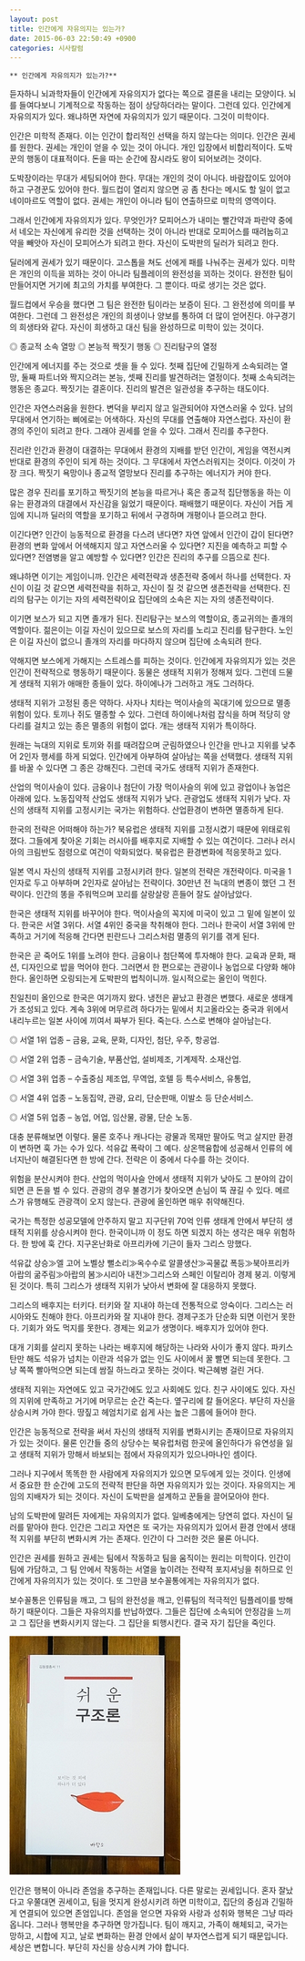 ```yaml
---
layout: post
title: 인간에게 자유의지는 있는가?
date: 2015-06-03 22:50:49 +0900
categories: 시사칼럼
---
```

 


    ** 인간에게 자유의지가 있는가?** 

  


듣자하니 뇌과학자들이 인간에게 자유의지가 없다는 쪽으로 결론을 내리는 모양이다. 뇌를 들여다보니 기계적으로 작동하는 점이 상당하더라는 말이다. 그런데 있다. 인간에게 자유의지가 있다. 왜냐하면 자연에 자유의지가 있기 때문이다. 그것이 미학이다. 

  


인간은 미학적 존재다. 이는 인간이 합리적인 선택을 하지 않는다는 의미다. 인간은 권세를 원한다. 권세는 개인이 얻을 수 있는 것이 아니다. 개인 입장에서 비합리적이다. 도박꾼의 행동이 대표적이다. 돈을 따는 순간에 잠시라도 왕이 되어보려는 것이다. 

  


도박장이라는 무대가 세팅되어야 한다. 무대는 개인의 것이 아니다. 바람잡이도 있어야 하고 구경꾼도 있어야 한다. 월드컵이 열리지 않으면 공 좀 찬다는 메시도 할 일이 없고 네이마르도 역할이 없다. 권세는 개인이 아니라 팀이 연출하므로 미학의 영역이다. 

  


그래서 인간에게 자유의지가 있다. 무엇인가? 모피어스가 내미는 빨간약과 파란약 중에서 네오는 자신에게 유리한 것을 선택하는 것이 아니라 반대로 모피어스를 때려눕히고 약을 빼앗아 자신이 모피어스가 되려고 한다. 자신이 도박판의 딜러가 되려고 한다. 

  


딜러에게 권세가 있기 때문이다. 고스톱을 쳐도 선에게 패를 나눠주는 권세가 있다. 미학은 개인의 이득을 꾀하는 것이 아니라 팀플레이의 완전성을 꾀하는 것이다. 완전한 팀이 만들어지면 거기에 최고의 가치를 부여한다. 그 뿐이다. 따로 생기는 것은 없다. 

  


월드컵에서 우승을 했다면 그 팀은 완전한 팀이라는 보증이 된다. 그 완전성에 의미를 부여한다. 그런데 그 완전성은 개인의 희생이나 양보를 통하여 더 많이 얻어진다. 야구경기의 희생타와 같다. 자신이 희생하고 대신 팀을 완성하므로 미학이 있는 것이다. 

  


◎ 종교적 소속 열망 ◎ 본능적 짝짓기 행동 ◎ 진리탐구의 열정 

  


인간에게 에너지를 주는 것으로 셋을 들 수 있다. 첫째 집단에 긴밀하게 소속되려는 열망, 둘째 파트너와 짝지으려는 본능, 셋째 진리를 발견하려는 열정이다. 첫째 소속되려는 행동은 종교다. 짝짓기는 결혼이다. 진리의 발견은 일관성을 추구하는 태도이다. 

  


인간은 자연스러움을 원한다. 변덕을 부리지 않고 일관되어야 자연스러울 수 있다. 남의 무대에서 연기하는 삐에로는 어색하다. 자신의 무대를 연출해야 자연스럽다. 자신이 환경의 주인이 되려고 한다. 그래야 권세를 얻을 수 있다. 그래서 진리를 추구한다. 

  


진리란 인간과 환경이 대결하는 무대에서 환경의 지배를 받던 인간이, 게임을 역전시켜 반대로 환경의 주인이 되게 하는 것이다. 그 무대에서 자연스러워지는 것이다. 이것이 가장 크다. 짝짓기 욕망이나 종교적 열망보다 진리를 추구하는 에너지가 커야 한다. 

  


많은 경우 진리를 포기하고 짝짓기의 본능을 따르거나 혹은 종교적 집단행동을 하는 이유는 환경과의 대결에서 자신감을 잃었기 때문이다. 패배했기 때문이다. 자신이 거듭 게임에 지니까 딜러의 역할을 포기하고 뒤에서 구경하며 개평이나 뜯으려고 한다. 

  


이긴다면? 인간이 능동적으로 환경을 다스려 낸다면? 자연 앞에서 인간이 갑이 된다면? 환경의 변화 앞에서 어색해지지 않고 자연스러울 수 있다면? 지진을 예측하고 피할 수 있다면? 전염병을 알고 예방할 수 있다면? 인간은 진리의 추구를 으뜸으로 친다. 

  


왜냐하면 이기는 게임이니까. 인간은 세력전략과 생존전략 중에서 하나를 선택한다. 자신이 이길 것 같으면 세력전략을 취하고, 자신이 질 것 같으면 생존전략을 선택한다. 진리의 탐구는 이기는 자의 세력전략이요 집단에의 소속은 지는 자의 생존전략이다. 

  


이기면 보스가 되고 지면 졸개가 된다. 진리탐구는 보스의 역할이요, 종교귀의는 졸개의 역할이다. 젊은이는 이길 자신이 있으므로 보스의 자리를 노리고 진리를 탐구한다. 노인은 이길 자신이 없으니 졸개의 자리를 마다하지 않으며 집단에 소속되려 한다. 

  


약해지면 보스에게 가해지는 스트레스를 피하는 것이다. 인간에게 자유의지가 있는 것은 인간이 전략적으로 행동하기 때문이다. 동물은 생태적 지위가 정해져 있다. 그런데 드물게 생태적 지위가 애매한 종들이 있다. 하이에나가 그러하고 개도 그러하다. 

  


생태적 지위가 고정된 종은 약하다. 사자나 치타는 먹이사슬의 꼭대기에 있으므로 멸종위험이 있다. 토끼나 쥐도 멸종할 수 있다. 그런데 하이에나처럼 잡식을 하며 적당히 양다리를 걸치고 있는 종은 멸종의 위험이 없다. 개는 생태적 지위가 특이하다. 

  


원래는 늑대의 지위로 토끼와 쥐를 때려잡으며 군림하였으나 인간을 만나고 지위를 낮추어 2인자 행세를 하게 되었다. 인간에게 아부하여 살아남는 쪽을 선택했다. 생태적 지위를 바꿀 수 있다면 그 종은 강해진다. 그런데 국가도 생태적 지위가 존재한다. 

  


산업의 먹이사슬이 있다. 금융이나 첨단이 가장 먹이사슬의 위에 있고 광업이나 농업은 아래에 있다. 노동집약적 산업도 생태적 지위가 낮다. 관광업도 생태적 지위가 낮다. 자신의 생태적 지위를 고정시키는 국가는 위험하다. 산업환경이 변하면 멸종하게 된다. 

  


한국의 전략은 어떠해야 하는가? 북유럽은 생태적 지위를 고정시켰기 때문에 위태로워졌다. 그들에게 찾아온 기회는 러시아를 배후지로 지배할 수 있는 여건이다. 그러나 러시아의 크림반도 점령으로 여건이 악화되었다. 북유럽은 환경변화에 적응못하고 있다. 

  


일본 역시 자신의 생태적 지위를 고정시키려 한다. 일본의 전략은 개전략이다. 미국을 1인자로 두고 아부하며 2인자로 살아남는 전략이다. 30만년 전 늑대의 변종이 했던 그 전략이다. 인간의 똥을 주워먹으며 꼬리를 살랑살랑 흔들어 잘도 살아남았다. 

  


한국은 생태적 지위를 바꾸어야 한다. 먹이사슬의 꼭지에 미국이 있고 그 밑에 일본이 있다. 한국은 서열 3위다. 서열 4위인 중국을 착취해야 한다. 그러나 한국이 서열 3위에 만족하고 거기에 적응해 간다면 핀란드나 그리스처럼 멸종의 위기를 겪게 된다. 

  


한국은 곧 죽어도 1위를 노려야 한다. 금융이나 첨단쪽에 투자해야 한다. 교육과 문화, 패션, 디자인으로 밥을 먹어야 한다. 그러면서 한 편으로는 관광이나 농업으로 다양화 해야 한다. 올인하면 오링되는게 도박판의 법칙이니까. 일시적으로는 올인이 먹힌다. 

  


친일친미 올인으로 한국은 여기까지 왔다. 냉전은 끝났고 환경은 변했다. 새로운 생태계가 조성되고 있다. 계속 3위에 머무르려 하다가는 밑에서 치고올라오는 중국과 위에서 내리누르는 일본 사이에 끼여서 짜부가 된다. 죽는다. 스스로 변해야 살아남는다. 

  


◎ 서열 1위 업종 – 금융, 교육, 문화, 디자인, 첨단, 우주, 항공업. 
      
◎ 서열 2위 업종 – 금속기술, 부품산업, 설비제조, 기계제작. 소재산업. 
      
◎ 서열 3위 업종 – 수출중심 제조업, 무역업, 호텔 등 특수서비스, 유통업,  
      
◎ 서열 4위 업종 – 노동집약, 관광, 요리, 단순판매, 이발소 등 단순서비스.  
      
◎ 서열 5위 업종 – 농업, 어업, 임산물, 광물, 단순 노동. 

  


대충 분류해보면 이렇다. 물론 호주나 캐나다는 광물과 목재만 팔아도 먹고 살지만 환경이 변하면 훅 가는 수가 있다. 석유값 폭락이 그 예다. 상온핵융합에 성공해서 인류의 에너지난이 해결된다면 한 방에 간다. 전략은 이 중에서 다수를 하는 것이다. 

  


위험을 분산시켜야 한다. 산업의 먹이사슬 안에서 생태적 지위가 낮아도 그 분야의 갑이 되면 큰 돈을 벌 수 있다. 관광의 경우 불경기가 찾아오면 손님이 뚝 끊길 수 있다. 메르스가 유행해도 관광객이 오지 않는다. 관광에 올인하면 매우 취약해진다. 

  


국가는 특정한 성공모델에 안주하지 말고 지구단위 70억 인류 생태계 안에서 부단히 생태적 지위를 상승시켜야 한다. 한국이니까 이 정도 하면 되겠지 하는 생각은 매우 위험하다. 한 방에 훅 간다. 지구온난화로 아프리카에 기근이 들자 그리스 망했다. 

  


석유값 상승≫엘 고어 노벨상 뻘소리≫옥수수로 알콜생산≫곡물값 폭등≫북아프리카 아랍의 굶주림≫아랍의 봄≫시리아 내전≫그리스와 스페인 이탈리아 경제 붕괴. 이렇게 된 것이다. 특히 그리스가 생태적 지위가 낮아서 변화에 잘 대응하지 못했다. 

  


그리스의 배후지는 터키다. 터키와 잘 지내야 하는데 전통적으로 앙숙이다. 그리스는 러시아와도 친해야 한다. 아프리카와 잘 지내야 한다. 경제구조가 단순화 되면 이런거 못한다. 기회가 와도 먹지를 못한다. 경제는 외교가 생명이다. 배후지가 있어야 한다. 

  


대개 기회를 살리지 못하는 나라는 배후지에 해당하는 나라와 사이가 좋지 않다. 파키스탄만 해도 석유가 넘치는 이란과 석유가 없는 인도 사이에서 꿀 빨면 되는데 못한다. 그냥 쪽쪽 빨아먹으면 되는데 쌈질 하느라고 못하는 것이다. 박근혜병 걸린 거다. 

  


생태적 지위는 자연에도 있고 국가간에도 있고 사회에도 있다. 친구 사이에도 있다. 자신의 지위에 만족하고 거기에 머무르는 순간 죽는다. 옆구리에 칼 들어온다. 부단히 자신을 상승시켜 가야 한다. 땅짚고 헤엄치기로 쉽게 사는 높은 그룹에 들어야 한다. 

  


인간은 능동적으로 전략을 써서 자신의 생태적 지위를 변화시키는 존재이므로 자유의지가 있는 것이다. 물론 인간들 중의 상당수는 북유럽처럼 한곳에 올인하다가 유연성을 잃고 생태적 지위가 망해서 바보되는 점에서 자유의지가 있으나마나인 셈이다. 

  


그러나 지구에서 똑똑한 한 사람에게 자유의지가 있으면 모두에게 있는 것이다. 인생에서 중요한 한 순간에 고도의 전략적 판단을 하면 자유의지가 있는 것이다. 자유의지는 게임의 지배자가 되는 것이다. 자신이 도박판을 설계하고 꾼들을 끌어모아야 한다. 

  


남의 도박판에 말려든 자에게는 자유의지가 없다. 일베충에게는 당연히 없다. 자신이 딜러를 맡아야 한다. 인간은 그리고 자연은 또 국가는 자유의지가 있어서 환경 안에서 생태적 지위를 부단히 변화시켜 가는 존재다. 인간이 다 그러한 것은 물론 아니다. 

  


인간은 권세를 원하고 권세는 팀에서 작동하고 팀을 움직이는 원리는 미학이다. 인간이 팀에 가담하고, 그 팀 안에서 작동하는 서열을 높이려는 전략적 포지셔닝을 취하므로 인간에게 자유의지가 있는 것이다. 또 그만큼 보수꼴통에게는 자유의지가 없다. 

  


보수꼴통은 인류팀을 깨고, 그 팀의 완전성을 깨고, 인류팀의 적극적인 팀플레이를 방해하기 때문이다. 그들은 자유의지를 반납하였다. 그들은 집단에 소속되어 안정감을 느끼고 그 집단을 변화시키지 않는다. 그 집단을 퇴행시킨다. 결국 자기 집단을 죽인다.

  



<img src="files/attach/images/199/849/596/DSC01488.JPG" alt="DSC01488.JPG" width="300" height="419" />   


  


인간은 행복이 아니라 존엄을 추구하는 존재입니다. 다른 말로는 권세입니다. 혼자 잘났다고 우쭐대면 권세이고, 팀을 멋지게 완성시키려 하면 미학이고, 집단의 중심과 긴밀하게 연결되어 있으면 존엄입니다. 존엄을 얻으면 자유와 사랑과 성취와 행복은 그냥 따라옵니다. 그러나 행복만을 추구하면 망가집니다. 팀이 깨지고, 가족이 해체되고, 국가는 망하고, 시합에 지고, 날로 변화하는 환경 안에서 삶이 부자연스럽게 되기 때문입니다. 세상은 변합니다. 부단히 자신을 상승시켜 가야 합니다.
